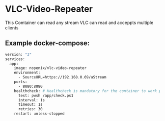 # VLC-Video-Repeater

This Comtainer can read any stream VLC can read and acceppts multiple clients 

## Example docker-compose:
```dockerfile
version: "3"
services:
  app:
    image: nopenix/vlc-video-repeater
    environment:
      - SourceURL=https://192.168.0.69/aStream
    ports:
      - 8080:8080
    healthcheck: # Healthcheck is mandatory for the container to work propperly (especially reconnects!)
      test: pwsh /app/check.ps1
      interval: 1s
      timeout: 1s
      retries: 30
    restart: unless-stopped
```